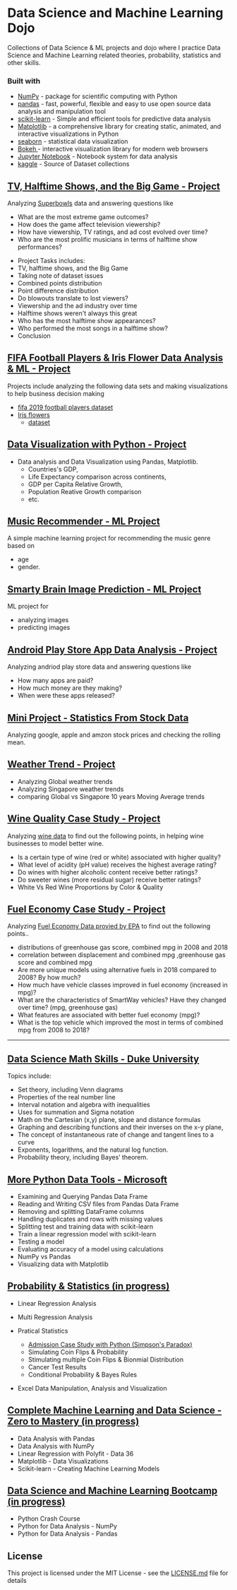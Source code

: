 # Data Science and Machine Learning Dojo

Collections of Data Science & ML projects and dojo where I practice Data Science and Machine Learning related theories, probability, statistics and other skills.

### Built with
+ [NumPy](https://numpy.org/) - package for scientific computing with Python
+ [pandas](https://pandas.pydata.org/) - fast, powerful, flexible and easy to use open source data analysis and manipulation tool
+ [scikit-learn](https://scikit-learn.org/stable/) - Simple and efficient tools for predictive data analysis
+ [Matplotlib](https://matplotlib.org/) - a comprehensive library for creating static, animated, and interactive visualizations in Python
+ [seaborn](https://seaborn.pydata.org/) - statistical data visualization
+ [Bokeh ](https://docs.bokeh.org/en/latest/index.html) - interactive visualization library for modern web browsers
+ [Jupyter Notebook](https://jupyter.org/) - Notebook system for data analysis
+ [kaggle](https://www.kaggle.com/) - Source of Dataset collections


## [TV, Halftime Shows, and the Big Game - Project](https://github.com/ptyadana/Data-Science-and-Machine-Learning-Projects-Dojo/tree/master/Project%20-%20TV%2C%20Halftime%20Shows%2C%20and%20the%20Big%20Game)
Analyzing [Superbowls](https://www.datacamp.com/projects/684) data and answering questions like
+ What are the most extreme game outcomes?
+ How does the game affect television viewership?
+ How have viewership, TV ratings, and ad cost evolved over time?
+ Who are the most prolific musicians in terms of halftime show performances?
* Project Tasks includes:
* TV, halftime shows, and the Big Game
* Taking note of dataset issues
* Combined points distribution
* Point difference distribution
* Do blowouts translate to lost viewers?
* Viewership and the ad industry over time
* Halftime shows weren't always this great
* Who has the most halftime show appearances?
* Who performed the most songs in a halftime show?
* Conclusion


## [FIFA Football Players & Iris Flower Data Analysis & ML - Project](https://github.com/ptyadana/Python-Projects-Dojo/tree/master/03.Complete%20Python%20Developer%20-%20Zero%20to%20Mastery%20-%20AN/17.Machine%20Learning%20and%20Data%20Science)
Projects include analyzing the following data sets and making visualizations to help business decision making
+ [fifa 2019 football players dataset](https://www.kaggle.com/karangadiya/fifa19)
+ [Iris flowers](https://en.wikipedia.org/wiki/Iris_flower_data_set) 
    + [dataset](https://www.kaggle.com/uciml/iris)

	
## [Data Visualization with Python - Project](https://github.com/ptyadana/DV-Data-Visualization-with-Python)
+ Data analysis and Data Visualization using Pandas, Matplotlib.
    + Countries's GDP, 
	+ Life Expectancy comparison across continents, 
	+ GDP per Capita Relative Growth, 
	+ Population Reative Growth comparison 
	+ etc.


## [Music Recommender - ML Project](https://github.com/ptyadana/ML-Music-Recommender)
A simple machine learning project for recommending the music genre based on 
+ age
+ gender.


## [Smarty Brain Image Prediction - ML Project](https://github.com/ptyadana/Python-Projects-Dojo/tree/master/03.Complete%20Python%20Developer%20-%20Zero%20to%20Mastery%20-%20AN/17.Machine%20Learning%20and%20Data%20Science/ML_SmartyBrain_Project)
ML project for 
- analyzing images
- predicting images


## [Android Play Store App Data Analysis - Project](https://github.com/ptyadana/Data-Science-and-Machine-Learning-Projects-Dojo/tree/master/Project%20-%20Android%20Play%20Store%20App%20Data%20Analysis)
Analyzing andriod play store data and answering questions like
+ How many apps are paid?
+ How much money are they making?
+ When were these apps released?


## [Mini Project - Statistics From Stock Data](https://github.com/ptyadana/Data-Science-and-Machine-Learning-Projects-Dojo/tree/master/Complete%20Machine%20Learning%20and%20Data%20Science%20-%20Zero%20to%20Mastery%20-%20AN/01.Mini%20Project%20UDACITY%20-%20Statistics%20From%20Stock%20Data)
Analyzing google, apple and amzon stock prices and checking the rolling mean. 


## [Weather Trend - Project](https://github.com/ptyadana/Data-Science-and-Machine-Learning-Projects-Dojo/blob/master/Data%20Analysis/Project%20-%20Weather%20Trend/Exploring%20Weather%20Trends%20Project.ipynb)
+ Analyzing Global weather trends
+ Analyzing Singapore weather trends
+ comparing Global vs Singapore 10 years Moving Average trends


## [Wine Quality Case Study - Project](https://github.com/ptyadana/Data-Science-and-Machine-Learning-Projects-Dojo/blob/master/Data%20Analysis/Project%20-%20Case%20Study%201%20-%20Wine%20Quality/Case%20Study%20-%20Wine%20Quality.ipynb)
Analyzing [wine data](https://archive.ics.uci.edu/ml/datasets/Wine+Quality) to find out the following points, in helping wine businesses to model better wine.
+ Is a certain type of wine (red or white) associated with higher quality?
+ What level of acidity (pH value) receives the highest average rating?
+ Do wines with higher alcoholic content receive better ratings?
+ Do sweeter wines (more residual sugar) receive better ratings?
+ White Vs Red Wine Proportions by Color & Quality


## [Fuel Economy Case Study - Project](Data%20Analysis/Project%20-%20Case%20Study%202%20-%20Fuel%20Economy/Case%20Study%20-%20Fuel%20Economy.ipynb)
Analyzing [Fuel Economy Data provied by EPA](https://www.epa.gov/compliance-and-fuel-economy-data/data-cars-used-testing-fuel-economy) to find out the following points..
+ distributions of greenhouse gas score, combined mpg in 2008 and 2018
+ correlation between displacement and combined mpg ,greenhouse gas score and combined mpg
+ Are more unique models using alternative fuels in 2018 compared to 2008? By how much?
+ How much have vehicle classes improved in fuel economy (increased in mpg)?
+ What are the characteristics of SmartWay vehicles? Have they changed over time? (mpg, greenhouse gas)
+ What features are associated with better fuel economy (mpg)?
+ What is the top vehicle which improved the most in terms of combined mpg from 2008 to 2018?

-------------------


## [Data Science Math Skills - Duke University](https://www.coursera.org/learn/datasciencemathskills)
Topics include:
+ Set theory, including Venn diagrams
+ Properties of the real number line
+ Interval notation and algebra with inequalities
+ Uses for summation and Sigma notation
+ Math on the Cartesian (x,y) plane, slope and distance formulas
+ Graphing and describing functions and their inverses on the x-y plane,
+ The concept of instantaneous rate of change and tangent lines to a curve
+ Exponents, logarithms, and the natural log function.
+ Probability theory, including Bayes’ theorem.


## [More Python Data Tools - Microsoft](More%20Python%20Data%20Tools%20-%20Microsoft)
+ Examining and Querying Pandas Data Frame
+ Reading and Writing CSV files from Pandas Data Frame
+ Removing and splitting DataFrame columns
+ Handling duplicates and rows with missing values
+ Splitting test and training data with scikit-learn
+ Train a linear regression model with scikit-learn
+ Testing a model
+ Evaluating accuracy of a model using calculations
+ NumPy vs Pandas
+ Visualizing data with Matplotlib


## [Probability & Statistics (in progress)](Probability%20%26%20Statistics)
+ Linear Regression Analysis
+ Multi Regression Analysis
+ Pratical Statistics
    + [Admission Case Study with Python (Simpson's Paradox)](Probability%20%26%20Statistics/Pratical%20Statistics/Admission%20Case%20Study)
	+ Simulating Coin Flips & Probability
	+ Stimulating multiple Coin Flips & Bionmial Distribution
	+ Cancer Test Results
	+ Conditional Probability & Bayes Rules
	
+ Excel Data Manipulation, Analysis and Visualization


## [Complete Machine Learning and Data Science - Zero to Mastery (in progress)](Complete%20Machine%20Learning%20and%20Data%20Science%20-%20Zero%20to%20Mastery%20-%20AN)
+ Data Analysis with Pandas
+ Data Analysis with NumPy
+ Linear Regression with Polyfit - Data 36
+ Matplotlib - Data Visualizations
+ Scikit-learn - Creating Machine Learning Models


## [Data Science and Machine Learning Bootcamp (in progress)](Data%20Science%20and%20Machine%20Learning%20Bootcamp%20-%20JP)
+ Python Crash Course
+ Python for Data Analysis - NumPy
+ Python for Data Analysis - Pandas


## License
This project is licensed under the MIT License - see the [LICENSE.md](LICENSE) file for details
